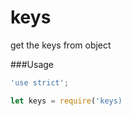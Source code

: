# keys
get the keys from object

###Usage
```javascript
'use strict';

let keys = require('keys)

```